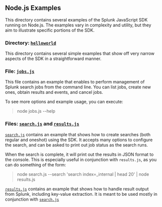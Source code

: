 ## Node.js Examples

This directory contains several examples of the Splunk JavaScript SDK running
on Node.js. The examples vary in complexity and utility, but they aim to illustrate
specific portions of the SDK.

### Directory: [`helloworld`]

This directory contains several simple examples that show off very narrow aspects
of the SDK in a straightforward manner.

### File: [`jobs.js`]

This file contains an example that enables to perform management of Splunk search
jobs from the command line. You can list jobs, create new ones, obtain results and
events, and cancel jobs.

To see more options and example usage, you can execute:
> node jobs.js --help

### Files: [`search.js`] and [`results.js`]

[`search.js`] contains an example that shows how to create searches (both regular and oneshot)
using the SDK. It accepts many options to configure the search, and can be asked to print
out job status as the search runs.

When the search is complete, it will print out the results in JSON format to the console.
This is especially useful in conjunction with `results.js`, as you can do something of the
form:

> node search.js --search 'search index=_internal | head 20' | node results.js 

[`results.js`] contains an example that shows how to handle result output from Splunk,
including key-value extraction. It is meant to be used mostly in conjunction with [`search.js`]

[`helloworld`]: https://github.com/splunk/splunk-sdk-javascript/tree/master/examples/node/helloworld
[`jobs.js`]:    https://github.com/splunk/splunk-sdk-javascript/tree/master/examples/node/jobs.js
[`conf.js`]:    https://github.com/splunk/splunk-sdk-javascript/tree/master/examples/node/conf.js
[`search.js`]:  https://github.com/splunk/splunk-sdk-javascript/tree/master/examples/node/search.js
[`results.js`]: https://github.com/splunk/splunk-sdk-javascript/tree/master/examples/node/results.js